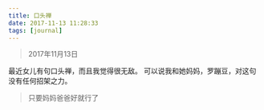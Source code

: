 ```yaml
---
title: 口头禅
date: 2017-11-13 11:28:33
tags: [journal]
---
```


> 2017年11月13日

最近女儿有句口头禅，而且我觉得很无敌。
可以说我和她妈妈，罗蹦豆，对这句没有任何招架之力。

> 只要妈妈爸爸好就行了
